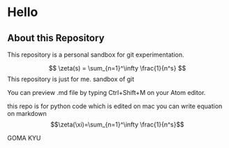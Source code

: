 # Hello

## About this Repository

This repository is a personal sandbox for git experimentation.

$$
\zeta(s) = \sum_{n=1}^\infty \frac{1}{n^s}
$$
This repository is just for me. sandbox of git

You can preview .md file by typing Ctrl+Shift+M on your Atom editor.

this repo is for python code which is edited on mac
you can write equation on markdown
$$\zeta(\xi)=\sum_{n=1}^\infty \frac{1}{n^s}$$

GOMA KYU
